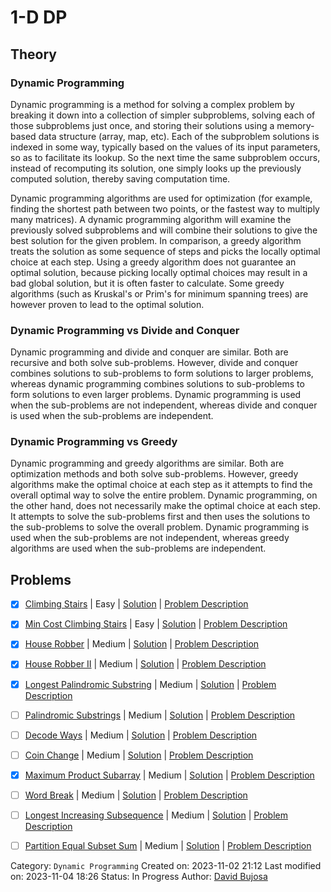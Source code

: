 # 1-D DP

## Theory

### Dynamic Programming

Dynamic programming is a method for solving a complex problem by breaking it down into a collection of simpler subproblems, solving each of those subproblems just once, and storing their solutions using a memory-based data structure (array, map, etc). Each of the subproblem solutions is indexed in some way, typically based on the values of its input parameters, so as to facilitate its lookup. So the next time the same subproblem occurs, instead of recomputing its solution, one simply looks up the previously computed solution, thereby saving computation time.

Dynamic programming algorithms are used for optimization (for example, finding the shortest path between two points, or the fastest way to multiply many matrices). A dynamic programming algorithm will examine the previously solved subproblems and will combine their solutions to give the best solution for the given problem. In comparison, a greedy algorithm treats the solution as some sequence of steps and picks the locally optimal choice at each step. Using a greedy algorithm does not guarantee an optimal solution, because picking locally optimal choices may result in a bad global solution, but it is often faster to calculate. Some greedy algorithms (such as Kruskal's or Prim's for minimum spanning trees) are however proven to lead to the optimal solution.

### Dynamic Programming vs Divide and Conquer

Dynamic programming and divide and conquer are similar. Both are recursive and both solve sub-problems. However, divide and conquer combines solutions to sub-problems to form solutions to larger problems, whereas dynamic programming combines solutions to sub-problems to form solutions to even larger problems. Dynamic programming is used when the sub-problems are not independent, whereas divide and conquer is used when the sub-problems are independent.

### Dynamic Programming vs Greedy

Dynamic programming and greedy algorithms are similar. Both are optimization methods and both solve sub-problems. However, greedy algorithms make the optimal choice at each step as it attempts to find the overall optimal way to solve the entire problem. Dynamic programming, on the other hand, does not necessarily make the optimal choice at each step. It attempts to solve the sub-problems first and then uses the solutions to the sub-problems to solve the overall problem. Dynamic programming is used when the sub-problems are not independent, whereas greedy algorithms are used when the sub-problems are independent.


## Problems

- [x] [Climbing Stairs](https://leetcode.com/problems/climbing-stairs/) | Easy | [Solution](../../../src/easy/climbing_stairs.rs) | [Problem Description](../../../src/easy/readme.md#70-climbing-stairs)
- [x] [Min Cost Climbing Stairs](https://leetcode.com/problems/min-cost-climbing-stairs/) | Easy | [Solution](../../../src/easy/min_cost_climbing_stairs.rs) | [Problem Description](../../../src/easy/readme.md#746-min-cost-climbing-stairs)
- [x] [House Robber](https://leetcode.com/problems/house-robber/) | Medium | [Solution](../../../src/medium/house_robber.rs) | [Problem Description](../../../src/medium/readme.md#198-house-robber)
- [x] [House Robber II](https://leetcode.com/problems/house-robber-ii/) | Medium | [Solution](../../../src/medium/house_robber_ii.rs) | [Problem Description](../../../src/medium/readme.md#213-house-robber-ii)
- [x] [Longest Palindromic Substring](https://leetcode.com/problems/longest-palindromic-substring/) | Medium | [Solution](../../../src/medium/longest_palindromic_substring.rs) | [Problem Description](../../../src/medium/readme.md#5-longest-palindromic-substring)
- [ ] [Palindromic Substrings](https://leetcode.com/problems/palindromic-substrings/) | Medium | [Solution](../../../src/medium/palindromic_substrings.rs) | [Problem Description](../../../src/medium/readme.md#647-palindromic-substrings)
- [ ] [Decode Ways](https://leetcode.com/problems/decode-ways/) | Medium | [Solution](../../../src/medium/decode_ways.rs) | [Problem Description](../../../src/medium/readme.md#91-decode-ways)
- [ ] [Coin Change](https://leetcode.com/problems/coin-change/) | Medium | [Solution](../../../src/medium/coin_change.rs) | [Problem Description](../../../src/medium/readme.md#322-coin-change)
- [x] [Maximum Product Subarray](https://leetcode.com/problems/maximum-product-subarray/) | Medium | [Solution](../../../src/medium/maximum_product_subarray.rs) | [Problem Description](../../../src/medium/readme.md#152-maximum-product-subarray)
- [ ] [Word Break](https://leetcode.com/problems/word-break/) | Medium | [Solution](../../../src/medium/word_break.rs) | [Problem Description](../../../src/medium/readme.md#139-word-break)
- [ ] [Longest Increasing Subsequence](https://leetcode.com/problems/longest-increasing-subsequence/) | Medium | [Solution](../../../src/medium/longest_increasing_subsequence.rs) | [Problem Description](../../../src/medium/readme.md#300-longest-increasing-subsequence)
- [ ] [Partition Equal Subset Sum](https://leetcode.com/problems/partition-equal-subset-sum/) | Medium | [Solution](../../../src/medium/partition_equal_subset_sum.rs) | [Problem Description](../../../src/medium/readme.md#416-partition-equal-subset-sum)


Category: `Dynamic Programming`
Created on: 2023-11-02 21:12
Last modified on: 2023-11-04 18:26
Status: In Progress
Author: [David Bujosa](https://github.com/bujosa)